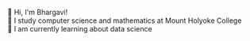 👋 Hi, I'm Bhargavi! </br>
💙 I study computer science and mathematics at Mount Holyoke College </br>
🌷 I am currently learning about data science
